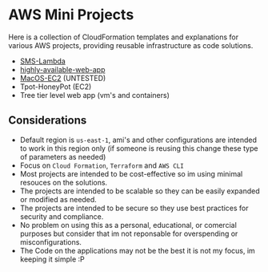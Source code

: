 # AWS Mini Projects

Here is a collection of CloudFormation templates and explanations for various AWS projects, providing reusable infrastructure as code solutions.

- [SMS-Lambda](./SMS-Lambda)
- [highly-available-web-app](./highly-available-web-app/)
- [MacOS-EC2](./macOS-EC2) (UNTESTED)
- Tpot-HoneyPot (EC2)
- Tree tier level web app (vm's and containers)
<!-- 
- [Tpot-HoneyPot](./Tpot-HoneyPot)
- [Tree tier level web app](./three-tier-web-app)
- [AutoScaling Web App Architecture](./AutoScaling-Web-App)
- [AWS Lambda Function processing SQS orders](./Lambda-SQS) -->

## Considerations

- Default region is `us-east-1`, ami's and other configurations are intended to work in this region only (if someone is reusing this change these type of parameters as needed)
- Focus on `Cloud Formation`, `Terraform` and `AWS CLI`
- Most projects are intended to be cost-effective so im using minimal resouces on the solutions.
- The projects are intended to be scalable so they can be easily expanded or modified as needed.
- The projects are intended to be secure so they use best practices for security and compliance.
- No problem on using this as a personal, educational, or comercial purposes but consider that im not reponsable for overspending or misconfigurations.
- The Code on the applications may not be the best it is not my focus, im keeping it simple :P
